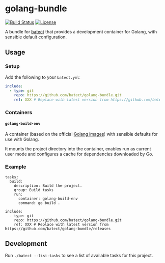 # golang-bundle

[![Build Status](https://img.shields.io/github/workflow/status/batect/golang-bundle/Pipeline/master)](https://github.com/batect/golang-bundle/actions?query=workflow%3APipeline+branch%3Amaster)
[![License](https://img.shields.io/github/license/batect/golang-bundle.svg)](https://opensource.org/licenses/Apache-2.0)

A bundle for [batect](https://batect.dev) that provides a development container for Golang, with sensible default configuration.

## Usage

### Setup

Add the following to your `batect.yml`:

```yaml
include:
  - type: git
    repo: https://github.com/batect/golang-bundle.git
    ref: XXX # Replace with latest version from https://github.com/batect/golang-bundle/releases
```

### Containers

#### `golang-build-env`

A container (based on the official [Golang images](https://hub.docker.com/_/golang)) with sensible defaults for use with Golang.

It mounts the project directory into the container, enables run as current user mode and configures a cache for dependencies downloaded by Go.

### Example

```
tasks:
  build:
    description: Build the project.
    group: Build tasks
    run:
      container: golang-build-env
      command: go build .

include:
  - type: git
    repo: https://github.com/batect/golang-bundle.git
    ref: XXX # Replace with latest version from https://github.com/batect/golang-bundle/releases
```

## Development

Run `./batect --list-tasks` to see a list of available tasks for this project.
